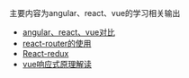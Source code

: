 主要内容为angular、react、vue的学习相关输出

+ [angular、react、vue对比](./doc/angular、react、vue对比.md)
+ [react-router的使用](./doc/react-router.md)
+ [React-redux](./doc/react-redux.md)
+ [vue响应式原理解读](./doc/vue响应式原理解读.md)